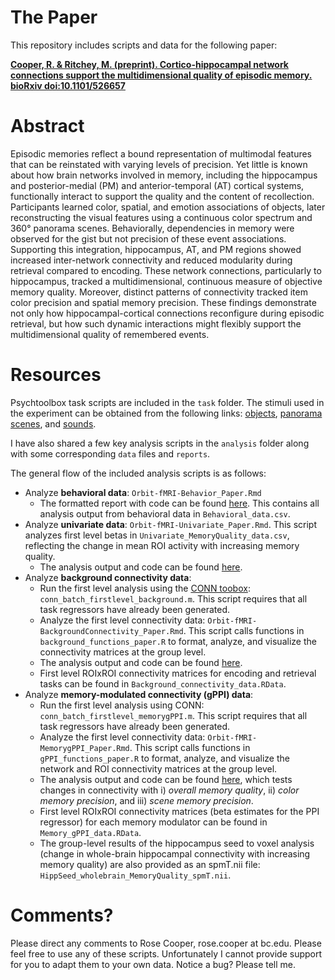 # The Paper

This repository includes scripts and data for the following paper:

[**Cooper, R. & Ritchey, M. (preprint). Cortico-hippocampal network connections support the multidimensional quality of episodic memory. bioRxiv doi:10.1101/526657**](https://www.biorxiv.org/content/10.1101/526657v1?rss=1)

# Abstract

Episodic memories reflect a bound representation of multimodal features that can be reinstated with varying levels of precision. Yet little is known about how brain networks involved in memory, including the hippocampus and posterior-medial (PM) and anterior-temporal (AT) cortical systems, functionally interact to support the quality and the content of recollection. Participants learned color, spatial, and emotion associations of objects, later reconstructing the visual features using a continuous color spectrum and 360° panorama scenes. Behaviorally, dependencies in memory were observed for the gist but not precision of these event associations. Supporting this integration, hippocampus, AT, and PM regions showed increased inter-network connectivity and reduced modularity during retrieval compared to encoding. These network connections, particularly to hippocampus, tracked a multidimensional, continuous measure of objective memory quality. Moreover, distinct patterns of connectivity tracked item color precision and spatial memory precision. These findings demonstrate not only how hippocampal-cortical connections reconfigure during episodic retrieval, but how such dynamic interactions might flexibly support the multidimensional quality of remembered events.

# Resources

Psychtoolbox task scripts are included in the `task` folder. The stimuli used in the experiment can be obtained from the following links: [objects](https://bradylab.ucsd.edu/stimuli.html), [panorama scenes](http://people.csail.mit.edu/jxiao/SUN360/index.html), and [sounds](https://csea.phhp.ufl.edu/media/iadsmessage.html). 

I have also shared a few key analysis scripts in the `analysis` folder along with some corresponding `data` files and `reports`.

The general flow of the included analysis scripts is as follows:
- Analyze **behavioral data**: `Orbit-fMRI-Behavior_Paper.Rmd`
    - The formatted report with code can be found [here](http://www.thememolab.org/paper-orbitfmri/reports/Orbit-fMRI-Behavior_Paper.nb.html). This contains all analysis output from behavioral data in `Behavioral_data.csv`.
- Analyze **univariate data**: `Orbit-fMRI-Univariate_Paper.Rmd`. This script analyzes first level betas in `Univariate_MemoryQuality_data.csv`, reflecting the change in mean ROI activity with increasing memory quality.
    - The analysis output and code can be found [here](http://www.thememolab.org/paper-orbitfmri/reports/Orbit-fMRI-Univariate_Paper.nb.html).
- Analyze **background connectivity data**: 
    - Run the first level analysis using the [CONN toobox](https://sites.google.com/view/conn/): `conn_batch_firstlevel_background.m`. This script requires that all task regressors have already been generated.
    - Analyze the first level connectivity data: `Orbit-fMRI-BackgroundConnectivity_Paper.Rmd`. This script calls functions in `background_functions_paper.R` to format, analyze, and visualize the connectivity matrices at the group level. 
    - The analysis output and code can be found [here](http://www.thememolab.org/paper-orbitfmri/reports/Orbit-fMRI-BackgroundConnectivity_Paper.nb.html).
    - First level ROIxROI connectivity matrices for encoding and retrieval tasks can be found in `Background_connectivity_data.RData`. 
- Analyze **memory-modulated connectivity (gPPI) data**: 
    - Run the first level analysis using CONN: `conn_batch_firstlevel_memorygPPI.m`. This script requires that all task regressors have already been generated.
    - Analyze the first level connectivity data: `Orbit-fMRI-MemorygPPI_Paper.Rmd`. This script calls functions in `gPPI_functions_paper.R` to format, analyze, and visualize the network and ROI connectivity matrices at the group level.
    - The analysis output and code can be found [here](http://www.thememolab.org/paper-orbitfmri/reports/Orbit-fMRI-MemorygPPI_Paper.nb.html), which tests changes in connectivity with i) *overall memory quality*, ii) *color memory precision*, and iii) *scene memory precision*. 
    - First level ROIxROI connectivity matrices (beta estimates for the PPI regressor) for each memory modulator can be found in `Memory_gPPI_data.RData`. 
    - The group-level results of the hippocampus seed to voxel analysis (change in whole-brain hippocampal connectivity with increasing memory quality) are also provided as an spmT.nii file: `HippSeed_wholebrain_MemoryQuality_spmT.nii`.

# Comments?

Please direct any comments to Rose Cooper, rose.cooper at bc.edu. Please feel free to use any of these scripts. Unfortunately I cannot provide support for you to adapt them to your own data. Notice a bug? Please tell me.
